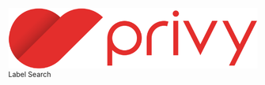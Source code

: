 <script setup>
  import { ref } from 'vue-demi'
  import pNavbar from './Navbar.vue'
  import pNavbarBrand from './NavbarBrand.vue'
  import pNavbarNav from './NavbarNav.vue'
  import pNavbarToggle from './NavbarToggle.vue'
  import pNavItem from '../nav/NavItem.vue'
  import pNavItemDropdown from '../nav/NavItemDropdown.vue'
  import pDropdownItem from '../dropdown/DropdownItem.vue'
  import pNavForm from '../nav/NavForm.vue'
  import pInput from '../input/Input.vue'
  import pInputGroup from '../input/InputGroup.vue'
  import pButton from '../button/Button.vue'
  import pAvatar from '../avatar/Avatar.vue'
  import pCollapse from '../collapse/Collapse.vue'
  import IconBee from '@carbon/icons-vue/lib/bee/20'
  import IconView from '@carbon/icons-vue/lib/view/16'

  const ex = ref(false)
</script>

<style scoped>
  .preview {
    @apply block;
  }
</style>

<preview class="flex-grow">
  <p-navbar fixed>
    <p-navbar-brand>
      <img src="../../public/assets/images/logo-privy.svg" />
    </p-navbar-brand>
    <p-navbar-toggle @click="ex =! ex">
      <template #default="{ expanded }">
        <IconBee v-if="expanded" />
        <IconView v-else />
      </template>
    </p-navbar-toggle>
    <p-collapse v-model="ex" is-nav>
      <p-navbar-nav align="left">
        <p-nav-item>Label</p-nav-item>
      </p-navbar-nav>
      <p-navbar-nav align="right">
        <p-nav-form>
          <p-input-group>
            <p-input placeholder="Input Here" />
            <p-button variant="input" color="secondary">Search</p-button>
          </p-input-group>
        </p-nav-form>
        <p-nav-form>
          <p-avatar src="https://picsum.photos/50" />
        </p-nav-form>
      </p-navbar-nav>
    </p-collapse>
  </p-navbar>
</preview>

